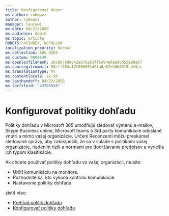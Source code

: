 ```yaml
---
title: Konfigurovať dozor
ms.author: robmazz
author: robmazz
manager: laurawi
ms.date: 04/21/2020
ms.audience: Admin
ms.topic: article
ROBOTS: NOINDEX, NOFOLLOW
localization_priority: Normal
ms.collection: Adm_O365
ms.custom: 9000549
ms.openlocfilehash: 28c8070d9042e876263ff5e94e0a69bd53998a67
ms.sourcegitcommit: 55eff703a17e500681d8fa6a87eb067019ade3cc
ms.translationtype: MT
ms.contentlocale: sk-SK
ms.lasthandoff: 04/22/2020
ms.locfileid: "43705928"
---
```

# <a name="configure-supervision-policies"></a>Konfigurovať politiky dohľadu

Politiky dohľadu v Microsoft 365 umožňujú sledovať výmenu e-mailov, Skype Business online, Microsoft teams a 3rd party komunikácie odoslané vnútri a mimo vašej organizácie. Určení Recenzenti môžu preskúmať sledované správy, aby zabezpečili, že sú v súlade s politikami vašej organizácie, riadením rizík a normami pre dodržiavanie predpisov a vyriešia ich typom klasifikácie.

Ak chcete používať politiky dohľadu vo vašej organizácii, musíte:

- Určiť komunikáciu na monitore.
- Rozhodnite sa, kto vykoná kontrolu komunikácie.
- Nastavenie politiky dohľadu

zistiť viac:

- [Prehľad politík dohľadu](https://docs.microsoft.com/office365/securitycompliance/supervision-policies)
- [Konfigurovať politiky dohľadu](https://docs.microsoft.com/office365/securitycompliance/configure-supervision-policies)
